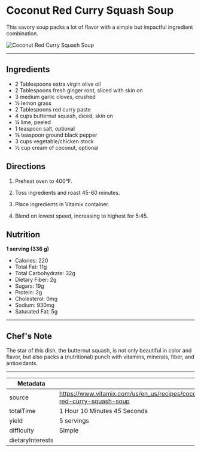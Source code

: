 # Coconut Red Curry Squash Soup

This savory soup packs a lot of flavor with a simple but impactful ingredient combination.

![Coconut Red Curry Squash Soup](https://www.vitamix.com/content/dam/vitamix/migration/media/other/images/c/Coconut-Red-Curry-Squash-Soup.jpg)

---

## Ingredients

- 2 Tablespoons extra virgin olive oil
- 2 Tablespoons fresh ginger root, sliced with skin on
- 3 medium garlic cloves, crushed
- ½ lemon grass
- 2 Tablespoons red curry paste
- 4 cups butternut squash, diced, skin on
- ¼ lime, peeled
- 1 teaspoon salt, optional
- ⅛ teaspoon ground black pepper
- 3 cups vegetable/chicken stock
- ½ cup cream of coconut, optional

## Directions

1. Preheat oven to 400°F.

2. Toss ingredients and roast 45-60 minutes.

3. Place ingredients in Vitamix container.

4. Blend on lowest speed, increasing to highest for 5:45.

## Nutrition

**1 serving (336 g)**

- Calories: 220
- Total Fat: 11g
- Total Carbohydrate: 32g
- Dietary Fiber: 2g
- Sugars: 19g
- Protein: 2g
- Cholesterol: 0mg
- Sodium: 930mg
- Saturated Fat: 5g

---

## Chef's Note

The star of this dish, the butternut squash, is not only beautiful in color and flavor, but also packs a (nutritional) punch with vitamins, minerals, fiber, and antioxidants.

---

| Metadata |  |
| --- | --- |
| source | https://www.vitamix.com/us/en_us/recipes/coconut-red-curry-squash-soup |
| totalTime | 1 Hour 10 Minutes 45 Seconds |
| yield | 5 servings |
| difficulty | Simple |
| dietaryInterests |  |
